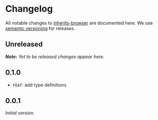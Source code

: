 # Changelog

All notable changes to [inherits-browser](https://github.com/nikku/inherits-browser) are documented here. We use [semantic versioning](http://semver.org/) for releases.

## Unreleased

_**Note:** Yet to be released changes appear here._

## 0.1.0

* `FEAT`: add type definitions

## 0.0.1

_Initial version._